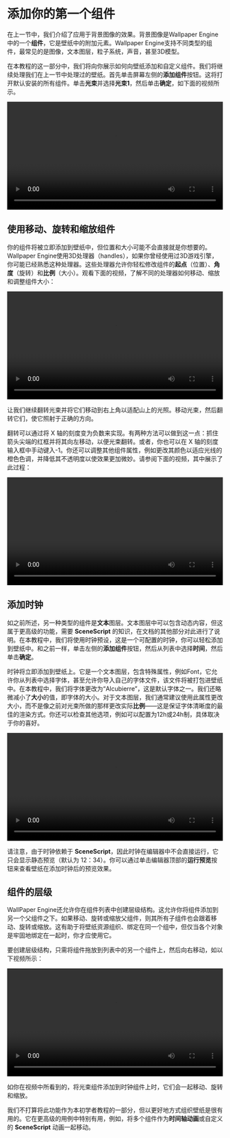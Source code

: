 # 添加你的第一个组件

在上一节中，我们介绍了应用于背景图像的效果。背景图像是Wallpaper Engine中的一个**组件**，它是壁纸中的附加元素。Wallpaper Engine支持不同类型的组件，最常见的是图像，文本图层，粒子系统，声音，甚至3D模型。

在本教程的这一部分中，我们将向你展示如何向壁纸添加和自定义组件。我们将继续处理我们在上一节中处理过的壁纸。首先单击屏幕左侧的**添加组件**按钮。这将打开默认安装的所有组件。单击**光束**并选择**光束1**，然后单击**确定**，如下面的视频所示。

<video width="100%" controls>
  <source :src="$withBase('/videos/asset_adding.mp4')" type="video/mp4">
  Your browser does not support the video tag.
</video>

## 使用移动、旋转和缩放组件

你的组件将被立即添加到壁纸中，但位置和大小可能不会直接就是你想要的。Wallpaper Engine使用3D处理器（handles），如果你曾经使用过3D游戏引擎，你可能已经熟悉这种处理器。这些处理器允许你轻松修改组件的**起点**（位置）、**角度**（旋转）和**比例**（大小）。观看下面的视频，了解不同的处理器如何移动、缩放和调整组件大小：

<video width="100%" controls loop>
  <source :src="$withBase('/videos/asset_movement.mp4')" type="video/mp4">
  Your browser does not support the video tag.
</video>

让我们继续翻转光束并将它们移动到右上角以适配山上的光照。移动光束，然后翻转它们，使它照射于正确的方向。

翻转可以通过将 X 轴的刻度变为负数来实现。有两种方法可以做到这一点：抓住箭头尖端的红框并将其向左移动，以便光束翻转。或者，你也可以在 X 轴的刻度输入框中手动键入-1。你还可以调整其他组件属性，例如更改其颜色以适应光线的橙色色调，并降低其不透明度以使效果更加微妙。请参阅下面的视频，其中展示了此过程：

<video width="100%" controls loop>
  <source :src="$withBase('/videos/asset_placement.mp4')" type="video/mp4">
  Your browser does not support the video tag.
</video>

## 添加时钟

如之前所述，另一种类型的组件是**文本**图层。文本图层中可以包含动态内容，但这属于更高级的功能，需要 **SceneScript** 的知识，在文档的其他部分对此进行了说明。在本教程中，我们将使用时钟预设，这是一个可配置的时钟，你可以轻松添加到壁纸中。和之前一样，单击左侧的**添加组件**按钮，然后从列表中选择**时间**，然后单击**确定**。

时钟将立即添加到壁纸上。它是一个文本图层，包含特殊属性，例如Font，它允许你从列表中选择字体，甚至允许你导入自己的字体文件，该文件将被打包进壁纸中。在本教程中，我们将字体更改为“Alcubierre”，这是默认字体之一。我们还略微减小了**大小**的值，即字体的大小。对于文本图层，我们通常建议使用此属性更改大小，而不是像之前对光束所做的那样更改实际**比例**——这是保证字体清晰度的最佳的渲染方式。你还可以检查其他选项，例如可以配置为12h或24h制，具体取决于你的喜好。


<video width="100%" controls loop>
  <source :src="$withBase('/videos/asset_clock.mp4')" type="video/mp4">
  Your browser does not support the video tag.
</video>

请注意，由于时钟依赖于 **SceneScript**，因此时钟在编辑器中不会直接运行，它只会显示静态预览（默认为 12：34）。你可以通过单击编辑器顶部的**运行预览**按钮来查看壁纸在添加时钟后的预览效果。

## 组件的层级

WallPaper Engine还允许你在组件列表中创建层级结构。这允许你将组件添加到另一个父组件之下。如果移动、旋转或缩放父组件，则其所有子组件也会跟着移动、旋转或缩放。这有助于将壁纸资源组织、绑定在同一个组中，但仅当各个对象是牢固地绑定在一起时，你才应使用它。

要创建层级结构，只需将组件拖放到列表中的另一个组件上，然后向右移动，如以下视频所示：

<video width="100%" controls loop>
  <source :src="$withBase('/videos/asset_hierarchy.mp4')" type="video/mp4">
  Your browser does not support the video tag.
</video>

如你在视频中所看到的，将光束组件添加到时钟组件上时，它们会一起移动、旋转和缩放。

我们不打算将此功能作为本初学者教程的一部分，但以更好地方式组织壁纸是很有用的。它在更高级的用例中特别有用，例如，将多个组件作为**时间轴动画**或自定义的 **SceneScript** 动画一起移动。
